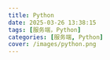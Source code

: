 ```yaml
---
title: Python
date: 2025-03-26 13:38:15
tags: [服务端，Python]
categories: [服务端, Python]
cover: /images/python.png
---
```

